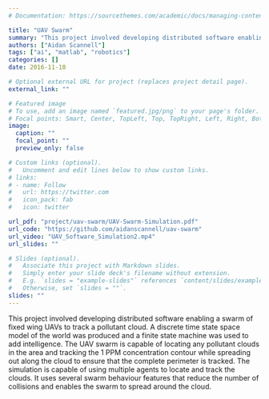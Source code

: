 ```yaml
---
# Documentation: https://sourcethemes.com/academic/docs/managing-content/

title: "UAV Swarm"
summary: "This project involved developing distributed software enabling a swarm of fixed wing UAVs to track a pollutant cloud. A discrete time state space model of the world was produced and a finite state machine was used to add intelligence."
authors: ["Aidan Scannell"]
tags: ["ai", "matlab", "robotics"]
categories: []
date: 2016-11-10

# Optional external URL for project (replaces project detail page).
external_link: ""

# Featured image
# To use, add an image named `featured.jpg/png` to your page's folder.
# Focal points: Smart, Center, TopLeft, Top, TopRight, Left, Right, BottomLeft, Bottom, BottomRight.
image:
  caption: ""
  focal_point: ""
  preview_only: false

# Custom links (optional).
#   Uncomment and edit lines below to show custom links.
# links:
# - name: Follow
#   url: https://twitter.com
#   icon_pack: fab
#   icon: twitter

url_pdf: "project/uav-swarm/UAV-Swarm-Simulation.pdf"
url_code: "https://github.com/aidanscannell/uav-swarm"
url_video: "UAV_Software_Simulation2.mp4"
url_slides: ""

# Slides (optional).
#   Associate this project with Markdown slides.
#   Simply enter your slide deck's filename without extension.
#   E.g. `slides = "example-slides"` references `content/slides/example-slides.md`.
#   Otherwise, set `slides = ""`.
slides: ""
---
```


This project involved developing distributed
software enabling a swarm of fixed wing UAVs to track a pollutant
cloud. A discrete time state space model of the world was produced and a finite state
machine was used to add intelligence.
The UAV swarm is capable of locating any pollutant clouds in the area and tracking the 1
PPM concentration contour
while spreading out along the cloud to ensure that the complete perimeter is tracked.
The simulation is capable of using multiple agents to locate and track the clouds.
It uses several swarm behaviour features that reduce the number of collisions and
enables the swarm to spread around
the cloud.
